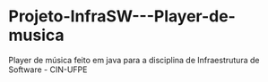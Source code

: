 # Projeto-InfraSW---Player-de-musica
Player de música feito em java para a disciplina de Infraestrutura de Software - CIN-UFPE
